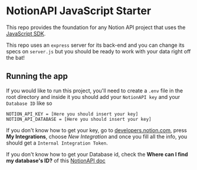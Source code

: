 # NotionAPI JavaScript Starter

This repo provides the foundation for any Notion API project that uses the [JavaScript SDK](https://github.com/makenotion/notion-sdk-js).

This repo uses an `express` server for its back-end and you can change its specs on `server.js` but you should be ready to work with your data right off the bat!

## Running the app

If you would like to run this project, you'll need to create a `.env` file in the root directory and inside it you should add your `NotionAPI key` and your `Database ID` like so

```
NOTION_API_KEY = [Here you should insert your key]
NOTION_API_DATABASE = [Here you should insert your key]
```

If you don't know how to get your key, go to [developers.notion.com](https://developers.notion.com/), press **My Integrations**, choose _New Integration_ and once you fill all the info, you should get a `Internal Integration Token`.

If you don't know how to get your Database id, check the **Where can I find my database's ID?** of this [NotionAPI doc](https://developers.notion.com/docs/working-with-databases)
